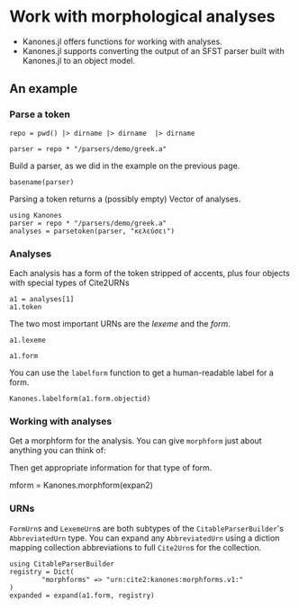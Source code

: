 # Work with morphological analyses


- Kanones.jl offers functions for working with analyses.
- Kanones.jl supports converting the output of an SFST  parser built with Kanones.jl to an object model.  


## An example


### Parse a token

```@setup analysisexample  
repo = pwd() |> dirname |> dirname  |> dirname
```


```@example analysisexample
parser = repo * "/parsers/demo/greek.a"
```
Build a parser, as we did in the example on the previous page.

```@example analysisexample
basename(parser)
```

Parsing a token returns a (possibly empty) Vector of analyses.

```@example analysisexample
using Kanones
parser = repo * "/parsers/demo/greek.a"
analyses = parsetoken(parser, "κελεύσει")
```



### Analyses

Each analysis has a form of the token stripped of accents, plus four objects with special types of Cite2URNs

```@example analysisexample  
a1 = analyses[1]
a1.token
```

The two most important URNs are the *lexeme* and the *form*.

```@example analysisexample
a1.lexeme
```

```@example analysisexample
a1.form
```

You can use the `labelform` function to get a human-readable label for a form.


```@example analysisexample
Kanones.labelform(a1.form.objectid)
```

### Working with analyses

Get a morphform for the analysis.  You can give `morphform` just about anything you can think of:

Then get appropriate information for that type of form.

mform = Kanones.morphform(expan2)


### URNs

`FormUrn`s and `LexemeUrn`s are both subtypes of the `CitableParserBuilder`'s `AbbreviatedUrn` type.
You can expand any `AbbreviatedUrn` using a diction mapping collection abbreviations to full `Cite2Urn`s for the collection.

```@example analysisexample
using CitableParserBuilder
registry = Dict(
        "morphforms" => "urn:cite2:kanones:morphforms.v1:"
)
expanded = expand(a1.form, registry)
```


 
